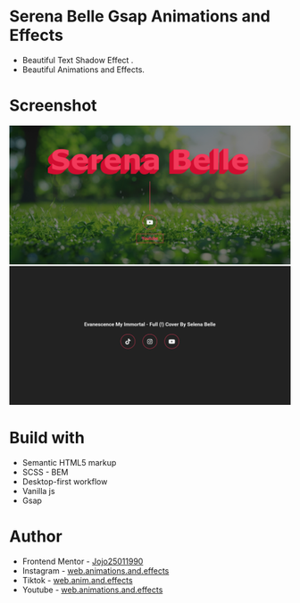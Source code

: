 # Serena Belle Gsap Animations and Effects

-   Beautiful Text Shadow Effect .
-   Beautiful Animations and Effects.

# Screenshot

![](./Screenshot%20Serena%20Belle%20Gsap%20Project%2001.png)
![](./Screenshot%20%20Serena%20Belle%20Gsap%20Project%2002.png)

# Build with

-   Semantic HTML5 markup
-   SCSS - BEM
-   Desktop-first workflow
-   Vanilla js
-   Gsap

# Author

-   Frontend Mentor - [Jojo25011990](https://www.frontendmentor.io/profile/Jojo25011990)
-   Instagram - [web.animations.and.effects](https://www.instagram.com/web.animations.and.effects)
-   Tiktok - [web.anim.and.effects](https://www.tiktok.com/@web.anim.and.effects)
-   Youtube - [web.animations.and.effects](https://www.youtube.com/@web.animations.and.effects)
